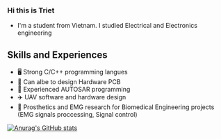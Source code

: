 ### Hi this is Triet
- I'm a student from Vietnam. I studied Electrical and Electronics engineering

## Skills and Experiences
  - 🖥️ Strong C/C++ programming langues
  - 🔬 Can albe to design Hardware PCB
  - 🚗 Experienced AUTOSAR programming
  - ✈️ UAV software and hardware design
  - 🦾 Prosthetics and EMG research for Biomedical Engineering projects (EMG signals proccessing, Signal control)

  
[![Anurag's GitHub stats](https://github-readme-stats.vercel.app/api?username=trietmt9)](https://github.com/anuraghazra/github-readme-stats)
